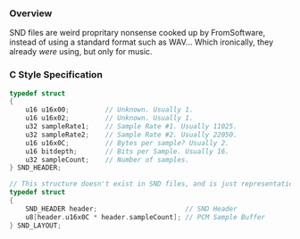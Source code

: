 ### Overview
SND files are weird propritary nonsense cooked up by FromSoftware, instead of using a standard format such as WAV... Which ironically, they already _were_ using, but only for music. 

### C Style Specification
```c
typedef struct 
{
    u16 u16x00;         // Unknown. Usually 1.
    u16 u16x02;         // Unknown. Usually 1.
    u32 sampleRate1;    // Sample Rate #1. Usually 11025.
    u32 sampleRate2;    // Sample Rate #2. Usually 22050.
    u16 u16x0C;         // Bytes per sample? Usually 2.
    u16 bitdepth;       // Bits per Sample. Usually 16.
    u32 sampleCount;    // Number of samples.
} SND_HEADER;

// This structure doesn't exist in SND files, and is just representation of how the data is laid out.
typedef struct
{
    SND_HEADER header;                      // SND Header
    u8[header.u16x0C * header.sampleCount]; // PCM Sample Buffer
} SND_LAYOUT;
```